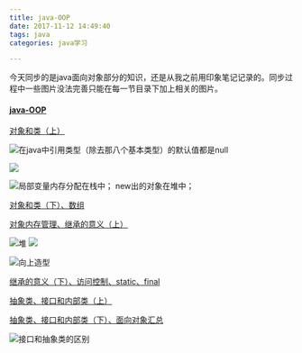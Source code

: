 ```yaml
---
title: java-OOP
date: 2017-11-12 14:49:40
tags: java
categories: java学习

---
```

今天同步的是java面向对象部分的知识，还是从我之前用印象笔记记录的。同步过程中一些图片没法完善只能在每一节目录下加上相关的图片。
#### [java-OOP](http://ols4zt49w.bkt.clouddn.com/java-OOP_index.html)
 [对象和类（上）](http://ols4zt49w.bkt.clouddn.com/%E5%AF%B9%E8%B1%A1%E5%92%8C%E7%B1%BB%EF%BC%88%E4%B8%8A%EF%BC%89.html)
 
 ![在java中引用类型（除去那八个基本类型）的默认值都是null](http://ols4zt49w.bkt.clouddn.com/%E6%88%90%E5%91%98%E5%8F%98%E9%87%8F%E9%BB%98%E8%AE%A4%E5%88%9D%E5%A7%8B%E5%80%BC.png)
 
 ![](http://ols4zt49w.bkt.clouddn.com/%E5%BC%95%E7%94%A8%E7%B1%BB%E5%9E%8B%E5%8F%98%E9%87%8F%E8%B5%8B%E5%80%BC.png)
 
 ![局部变量内存分配在栈中；
new出的对象在堆中；
](http://ols4zt49w.bkt.clouddn.com/new%E5%87%BA%E7%9A%84%E5%AF%B9%E8%B1%A1%E5%9C%A8%E5%A0%86%E4%B8%AD%EF%BC%8C%E5%B1%80%E9%83%A8%E5%8F%98%E9%87%8F%E5%9C%A8%E6%A0%88%E4%B8%AD.png)

 [对象和类（下）、数组](http://ols4zt49w.bkt.clouddn.com/%E5%AF%B9%E8%B1%A1%E5%92%8C%E7%B1%BB%EF%BC%88%E4%B8%8B%EF%BC%89%E3%80%81%E6%95%B0%E7%BB%84%EF%BC%881%EF%BC%89.html)
 
 [对象内存管理、继承的意义（上）](http://ols4zt49w.bkt.clouddn.com/%E5%AF%B9%E8%B1%A1%E5%86%85%E5%AD%98%E7%AE%A1%E7%90%86%E3%80%81%E7%BB%A7%E6%89%BF%E7%9A%84%E6%84%8F%E4%B9%89%EF%BC%88%E4%B8%8A%EF%BC%89.html)
 
 ![堆](http://ols4zt49w.bkt.clouddn.com/%E5%A0%86.png)
 ![](http://ols4zt49w.bkt.clouddn.com/V@~C%7D0B%60%60V$QW%28~%259~YX9K9.png)
 
 ![向上造型](http://ols4zt49w.bkt.clouddn.com/%E5%90%91%E4%B8%8A%E9%80%A0%E5%9E%8B.png)
 
 [继承的意义（下）、访问控制、static、final](http://ols4zt49w.bkt.clouddn.com/%E7%BB%A7%E6%89%BF%E7%9A%84%E6%84%8F%E4%B9%89%EF%BC%88%E4%B8%8B%EF%BC%89%E3%80%81%E8%AE%BF%E9%97%AE%E6%8E%A7%E5%88%B6%E3%80%81static%E3%80%81final.html)
 
 [抽象类、接口和内部类（上）](http://ols4zt49w.bkt.clouddn.com/%E6%8A%BD%E8%B1%A1%E7%B1%BB%E3%80%81%E6%8E%A5%E5%8F%A3%E5%92%8C%E5%86%85%E9%83%A8%E7%B1%BB%EF%BC%88%E4%B8%8A%EF%BC%89.html)
 
 [抽象类、接口和内部类（下）、面向对象汇总](http://ols4zt49w.bkt.clouddn.com/%E6%8A%BD%E8%B1%A1%E7%B1%BB%E3%80%81%E6%8E%A5%E5%8F%A3%E5%92%8C%E5%86%85%E9%83%A8%E7%B1%BB%EF%BC%88%E4%B8%8B%EF%BC%89%E3%80%81%E9%9D%A2%E5%90%91%E5%AF%B9%E8%B1%A1%E6%B1%87%E6%80%BB.html)
 
 ![接口和抽象类的区别](http://ols4zt49w.bkt.clouddn.com/%E6%8E%A5%E5%8F%A3%E4%B8%8E%E6%8A%BD%E8%B1%A1%E7%B1%BB%E5%8C%BA%E5%88%AB.png)